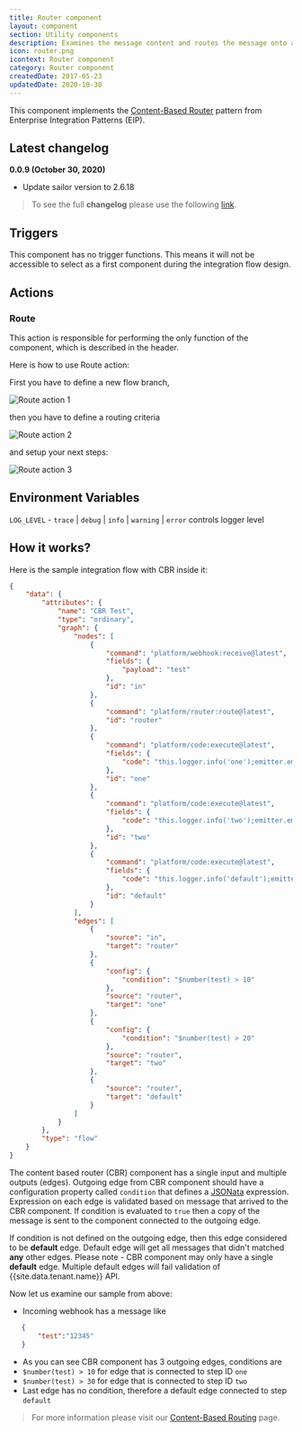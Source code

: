 ```yaml
---
title: Router component
layout: component
section: Utility components
description: Examines the message content and routes the message onto a different flow branch based on data contained in the message.
icon: router.png
icontext: Router component
category: Router component
createdDate: 2017-05-23
updatedDate: 2020-10-30
---
```


This component implements the [Content-Based Router](http://www.enterpriseintegrationpatterns.com/patterns/messaging/ContentBasedRouter.html) pattern from Enterprise Integration Patterns (EIP).

## Latest changelog

**0.0.9 (October 30, 2020)**

* Update sailor version to 2.6.18

> To see the full **changelog** please use the following [link](changelog).

## Triggers

This component has no trigger functions. This means it will not be accessible to
select as a first component during the integration flow design.

## Actions

### Route

This action is responsible for performing the only function of the component, which is described in the header.

Here is how to use Route action:

First you have to define a new flow branch,

![Route action 1](img/step_1.png)

then you have to define a routing criteria

![Route action 2](img/step_2.png)

and setup your next steps:

![Route action 3](img/step_3.png)

## Environment Variables

  `LOG_LEVEL` - `trace` | `debug` | `info` | `warning` | `error` controls logger level

## How it works?

Here is the sample integration flow with CBR inside it:

```json
{
    "data": {
        "attributes": {
            "name": "CBR Test",
            "type": "ordinary",
            "graph": {
                "nodes": [
                    {
                        "command": "platform/webhook:receive@latest",
                        "fields": {
                            "payload": "test"
                        },
                        "id": "in"
                    },
                    {
                        "command": "platform/router:route@latest",
                        "id": "router"
                    },
                    {
                        "command": "platform/code:execute@latest",
                        "fields": {
                            "code": "this.logger.info('one');emitter.emit('data',msg)"
                        },
                        "id": "one"
                    },
                    {
                        "command": "platform/code:execute@latest",
                        "fields": {
                            "code": "this.logger.info('two');emitter.emit('data',msg)"
                        },
                        "id": "two"
                    },
                    {
                        "command": "platform/code:execute@latest",
                        "fields": {
                            "code": "this.logger.info('default');emitter.emit('data',msg)"
                        },
                        "id": "default"
                    }
                ],
                "edges": [
                    {
                        "source": "in",
                        "target": "router"
                    },
                    {
                        "config": {
                            "condition": "$number(test) > 10"
                        },
                        "source": "router",
                        "target": "one"
                    },
                    {
                        "config": {
                            "condition": "$number(test) > 20"
                        },
                        "source": "router",
                        "target": "two"
                    },
                    {
                        "source": "router",
                        "target": "default"
                    }
                ]
            }
        },
        "type": "flow"
    }
}
```


The content based router (CBR) component has a single input and multiple outputs (edges).
Outgoing edge from CBR component should have a configuration property called ``condition`` that defines a [JSONata](http://jsonata.org/) expression. Expression on each edge is validated based on message that arrived to the CBR component.
If condition is evaluated to ``true`` then a copy of the message is sent to the component connected to the outgoing edge.

If condition is not defined on the outgoing edge, then this edge considered to be **default** edge. Default edge will get all
messages that didn't matched **any** other edges. Please note - CBR component may only have a single **default** edge.
Multiple default edges will fail validation of {{site.data.tenant.name}} API.

Now let us examine our sample from above:
 - Incoming webhook has a message like

 ```json
    {
        "test":"12345"
    }
 ```

 - As you can see CBR component has 3 outgoing edges, conditions are
  - ``$number(test) > 10`` for edge that is connected to step ID ``one``
  - ``$number(test) > 30`` for edge that is connected to step ID ``two``
  - Last edge has no condition, therefore a default edge connected to step ``default``

> For more information please visit our [Content-Based Routing](/guides/content-based-router) page.

